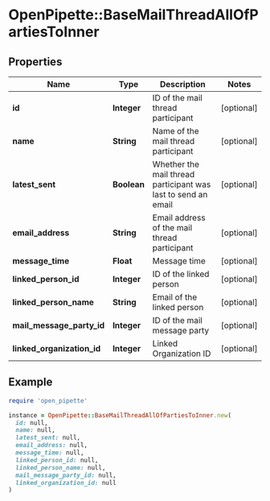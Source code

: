 # OpenPipette::BaseMailThreadAllOfPartiesToInner

## Properties

| Name | Type | Description | Notes |
| ---- | ---- | ----------- | ----- |
| **id** | **Integer** | ID of the mail thread participant | [optional] |
| **name** | **String** | Name of the mail thread participant | [optional] |
| **latest_sent** | **Boolean** | Whether the mail thread participant was last to send an email | [optional] |
| **email_address** | **String** | Email address of the mail thread participant | [optional] |
| **message_time** | **Float** | Message time | [optional] |
| **linked_person_id** | **Integer** | ID of the linked person | [optional] |
| **linked_person_name** | **String** | Email of the linked person | [optional] |
| **mail_message_party_id** | **Integer** | ID of the mail message party | [optional] |
| **linked_organization_id** | **Integer** | Linked Organization ID | [optional] |

## Example

```ruby
require 'open_pipette'

instance = OpenPipette::BaseMailThreadAllOfPartiesToInner.new(
  id: null,
  name: null,
  latest_sent: null,
  email_address: null,
  message_time: null,
  linked_person_id: null,
  linked_person_name: null,
  mail_message_party_id: null,
  linked_organization_id: null
)
```

